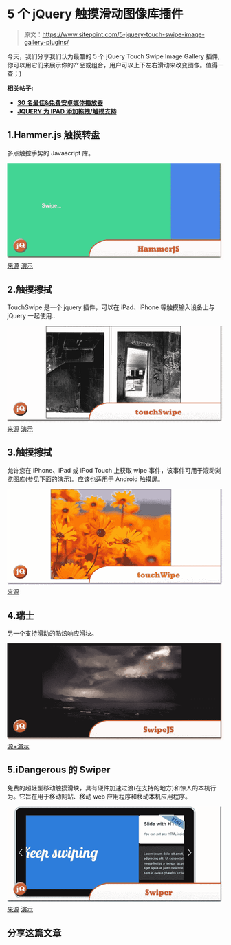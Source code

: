 # 5 个 jQuery 触摸滑动图像库插件

> 原文：<https://www.sitepoint.com/5-jquery-touch-swipe-image-gallery-plugins/>

今天，我们分享我们认为最酷的 5 个 jQuery Touch Swipe Image Gallery 插件,你可以用它们来展示你的产品或组合，用户可以上下左右滑动来改变图像。值得一查；)

**相关帖子:**

*   [**30 名最佳&免费安卓媒体播放器**](http://www.jquery4u.com/mobile/30-free-android-media-players/)
*   [**JQUERY 为 IPAD 添加拖拽/触摸支持**](http://www.jquery4u.com/mobile/jquery-add-dragtouch-support-ipad/)

## 1.Hammer.js 触摸转盘

多点触控手势的 Javascript 库。

[![HammerJS.jpg](img/dc98da4d591a69ead7b2d04c9f5742e7.png)](http://eightmedia.github.io/hammer.js/) 
[来源](http://eightmedia.github.io/hammer.js/) [演示](http://eightmedia.github.io/hammer.js/examples/carousel.html)

## 2.触摸擦拭

TouchSwipe 是一个 jquery 插件，可以在 iPad、iPhone 等触摸输入设备上与 jQuery 一起使用..

[![touchSwipe.jpg](img/811e9e2a88d00474e87571500eda3864.png)](https://github.com/mattbryson/TouchSwipe-Jquery-Plugin) 
[来源](https://github.com/mattbryson/TouchSwipe-Jquery-Plugin) [演示](http://labs.rampinteractive.co.uk/touchSwipe/demos/Image_gallery_example.html)

## 3.触摸擦拭

允许您在 iPhone、iPad 或 iPod Touch 上获取 wipe 事件，该事件可用于滚动浏览图库(参见下面的演示)。应该也适用于 Android 触摸屏。

[![touchWipe.jpg](img/0d4c8eb6136d0ac9d40f7420348f3bf5.png)](http://www.netcu.de/jquery-touchwipe-iphone-ipad-library) 
[来源](http://www.netcu.de/jquery-touchwipe-iphone-ipad-library)

## 4.瑞士

另一个支持滑动的酷炫响应滑块。

[![SwipeJS.jpg](img/5835a1d7ad86dcc36fa96911dcc72f15.png)](http://swipejs.com/) 
[源+演示](http://swipejs.com/)

## 5.iDangerous 的 Swiper

免费的超轻型移动触摸滑块，具有硬件加速过渡(在支持的地方)和惊人的本机行为。它旨在用于移动网站、移动 web 应用程序和移动本机应用程序。

[![Swiper.jpg](img/3d7b05b081ba0b788e4ad4eaa2ac3da5.png)](http://www.idangero.us/sliders/swiper/) 
[来源](http://www.idangero.us/sliders/swiper/) [演示](http://www.idangero.us/sliders/swiper/demos.php)

## 分享这篇文章
